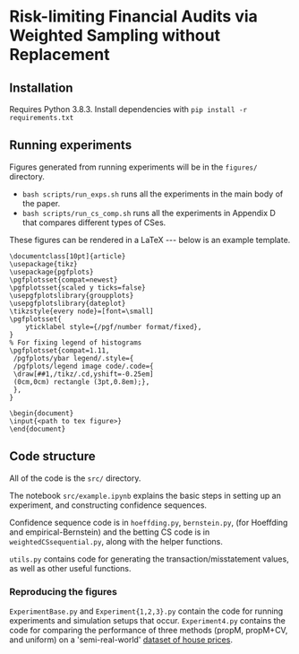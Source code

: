 # Risk-limiting Financial Audits via Weighted Sampling without Replacement

## Installation

Requires Python 3.8.3. Install dependencies with `pip install -r requirements.txt`

## Running experiments

Figures generated from running experiments will be in the `figures/` directory.

- `bash scripts/run_exps.sh` runs all the experiments in the main body of the paper.
- `bash scripts/run_cs_comp.sh` runs all the experiments in Appendix D that compares different types of CSes.

These figures can be rendered in a LaTeX --- below is an example template.

```
\documentclass[10pt]{article}
\usepackage{tikz}
\usepackage{pgfplots}
\pgfplotsset{compat=newest}
\pgfplotsset{scaled y ticks=false}
\usepgfplotslibrary{groupplots}
\usepgfplotslibrary{dateplot}
\tikzstyle{every node}=[font=\small]
\pgfplotsset{
    yticklabel style={/pgf/number format/fixed},
}
% For fixing legend of histograms
\pgfplotsset{compat=1.11,
 /pgfplots/ybar legend/.style={
 /pgfplots/legend image code/.code={
 \draw[##1,/tikz/.cd,yshift=-0.25em]
 (0cm,0cm) rectangle (3pt,0.8em);},
 },
}

\begin{document}
\input{<path to tex figure>}
\end{document}
```


## Code structure

All of the code is the `src/` directory.

The notebook `src/example.ipynb` explains the basic steps in setting up an 
experiment, and constructing confidence sequences. 

Confidence sequence code is in `hoeffding.py`, `bernstein.py`, (for Hoeffding and empirical-Bernstein) and the betting CS code is in `weightedCSsequential.py`, along with the helper functions.

`utils.py` contains code for generating the transaction/misstatement values, as well as other useful functions.


### Reproducing the figures 
`ExperimentBase.py` and `Experiment{1,2,3}.py` contain the code for running experiments and simulation setups that occur. `Experiment4.py` contains the code 
for comparing the performance of three methods (propM, propM+CV, and uniform) on 
a 'semi-real-world' [dataset of house prices](https://www.kaggle.com/datasets/harlfoxem/housesalesprediction). 

